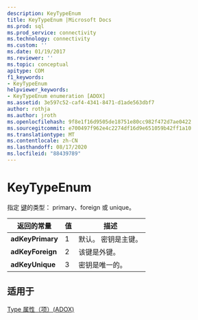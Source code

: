 ```yaml
---
description: KeyTypeEnum
title: KeyTypeEnum |Microsoft Docs
ms.prod: sql
ms.prod_service: connectivity
ms.technology: connectivity
ms.custom: ''
ms.date: 01/19/2017
ms.reviewer: ''
ms.topic: conceptual
apitype: COM
f1_keywords:
- KeyTypeEnum
helpviewer_keywords:
- KeyTypeEnum enumeration [ADOX]
ms.assetid: 3e597c52-caf4-4341-8471-d1ade563dbf7
author: rothja
ms.author: jroth
ms.openlocfilehash: 9f8e1f16d9505de18751e80cc982f472d7ae0422
ms.sourcegitcommit: e700497f962e4c2274df16d9e651059b42ff1a10
ms.translationtype: MT
ms.contentlocale: zh-CN
ms.lasthandoff: 08/17/2020
ms.locfileid: "88439789"
---
```

# <a name="keytypeenum"></a>KeyTypeEnum
指定 [键](../../../ado/reference/adox-api/key-object-adox.md)的类型： primary、foreign 或 unique。  
  
|返回的常量|值|描述|  
|--------------|-----------|-----------------|  
|**adKeyPrimary**|1|默认。 密钥是主键。|  
|**adKeyForeign**|2|该键是外键。|  
|**adKeyUnique**|3|密钥是唯一的。|  
  
## <a name="applies-to"></a>适用于  
 [Type 属性（项）(ADOX)](../../../ado/reference/adox-api/type-property-key-adox.md)
